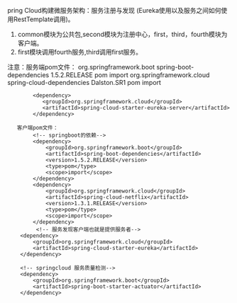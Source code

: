 pring Cloud构建微服务架构：服务注册与发现 (Eureka使用以及服务之间如何使用RestTemplate调用)。
1. common模块为公共包,second模块为注册中心，first，third，fourth模块为客户端。
2. first模块调用fourth服务,third调用first服务。


注意：服务端pom文件：
            <!-- springboot的依赖-->
            <dependency>
                <groupId>org.springframework.boot</groupId>
                <artifactId>spring-boot-dependencies</artifactId>
                <version>1.5.2.RELEASE</version>
                <type>pom</type>
                <scope>import</scope>
            </dependency>
            <!-- spring cloud的依赖-->
            <dependency>
                <groupId>org.springframework.cloud</groupId>
                <artifactId>spring-cloud-dependencies</artifactId>
                <version>Dalston.SR1</version>
                <type>pom</type>
                <scope>import</scope>
            </dependency>
            
            <dependency>
               <groupId>org.springframework.cloud</groupId>
               <artifactId>spring-cloud-starter-eureka-server</artifactId>
            </dependency>
            
       客户端pom文件：
            <!-- springboot的依赖-->
            <dependency>
                <groupId>org.springframework.boot</groupId>
                <artifactId>spring-boot-dependencies</artifactId>
                <version>1.5.2.RELEASE</version>
                <type>pom</type>
                <scope>import</scope>
            </dependency>
            <dependency>
                <groupId>org.springframework.cloud</groupId>
                <artifactId>spring-cloud-netflix</artifactId>
                <version>1.3.1.RELEASE</version>
                <type>pom</type>
                <scope>import</scope>
            </dependency>
             <!-- 服务发现客户端也就是提供服务者-->
        <dependency>
            <groupId>org.springframework.cloud</groupId>
            <artifactId>spring-cloud-starter-eureka</artifactId>
        </dependency>

        <!-- springcloud 服务质量检测-->
        <dependency>
            <groupId>org.springframework.boot</groupId>
            <artifactId>spring-boot-starter-actuator</artifactId>
        </dependency>

